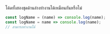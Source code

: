 โค้ดทั้งสองชุดด้านล่างทำงานได้เหมือนกันหรือไม่

```js
const logName = (name) => console.log(name);
const logName = name => console.log(name); 
// สามารถทำงานได้
```
